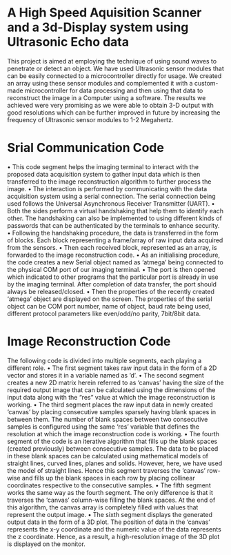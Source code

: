 # A High Speed Aquisition Scanner and a 3d-Display system using Ultrasonic Echo data
This project is aimed at employing the technique of using sound waves to penetrate or detect an object. We have used Ultrasonic sensor modules that can be easily connected to a microcontroller directly for usage. We created an array using these sensor modules and complemented it with a custom-made microcontroller for data processing and then using that data to reconstruct the image in a Computer using a software. The results we achieved were very promising as we were able to obtain 3-D output with good resolutions which can be further improved in future by increasing the frequency of Ultrasonic sensor modules to 1-2 Megahertz.
# Srial Communication Code
•	This code segment helps the imaging terminal to interact with the proposed data acquisition system to gather input data which is then transferred to the image reconstruction algorithm to further process the image. 
•	The interaction is performed by communicating with the data acquisition system using a serial connection. The serial connection being used follows the Universal Asynchronous Receiver Transmitter (UART).
•	Both the sides perform a virtual handshaking that help them to identify each other. The handshaking can also be implemented to using different kinds of passwords that can be authenticated by the terminals to enhance security.
•	Following the handshaking procedure, the data is transferred in the form of blocks. Each block representing a frame/array of raw input data acquired from the sensors.
•	Then each received block, represented as an array, is forwarded to the image reconstruction code.
•	As an initialising procedure, the code creates a new Serial object named as ‘atmega’ being connected to the physical COM port of our imaging terminal.
•	The port is then opened which indicated to other programs that the particular port is already in use by the imaging terminal. After completion of data transfer, the port should always be released/closed.
•	Then the properties of the recently created ‘atmega’ object are displayed on the screen. The properties of the serial object can be COM port number, name of object, baud rate being used, different protocol parameters like even/odd/no parity, 7bit/8bit data.
# Image Reconstruction Code
 The following code is divided into multiple segments, each playing a different role. 
•	The first segment takes raw input data in the form of a 2D vector and stores it in a variable named as ‘d’.
•	The second segment creates a new 2D matrix herein referred to as ‘canvas’ having the size of the required output image that can be calculated using the dimensions of the input data along with the “res” value at which the image reconstruction is working.
•	 The third segment places the raw input data in newly created ‘canvas’ by placing consecutive samples sparsely having blank spaces in between them. The number of blank spaces between two consecutive samples is configured using the same ‘res’ variable that defines the resolution at which the image reconstruction code is working.
•	The fourth segment of the code is an iterative algorithm that fills up the blank spaces (created previously) between consecutive samples. The data to be placed in these blank spaces can be calculated using mathematical models of straight lines, curved lines, planes and solids. However, here, we have used the model of straight lines. Hence this segment traverses the ‘canvas’ row-wise and fills up the blank spaces in each row by placing collinear coordinates respective to the consecutive samples.
•	The fifth segment works the same way as the fourth segment. The only difference is that it traverses the ‘canvas’ column-wise filling the blank spaces. At the end of this algorithm, the canvas array is completely filled with values that represent the output image.
•	The sixth segment displays the generated output data in the form of a 3D plot. The position of data in the ‘canvas’ represents the x-y coordinate and the numeric value of the data represents the z coordinate. Hence, as a result, a high-resolution image of the 3D plot is displayed on the monitor.

